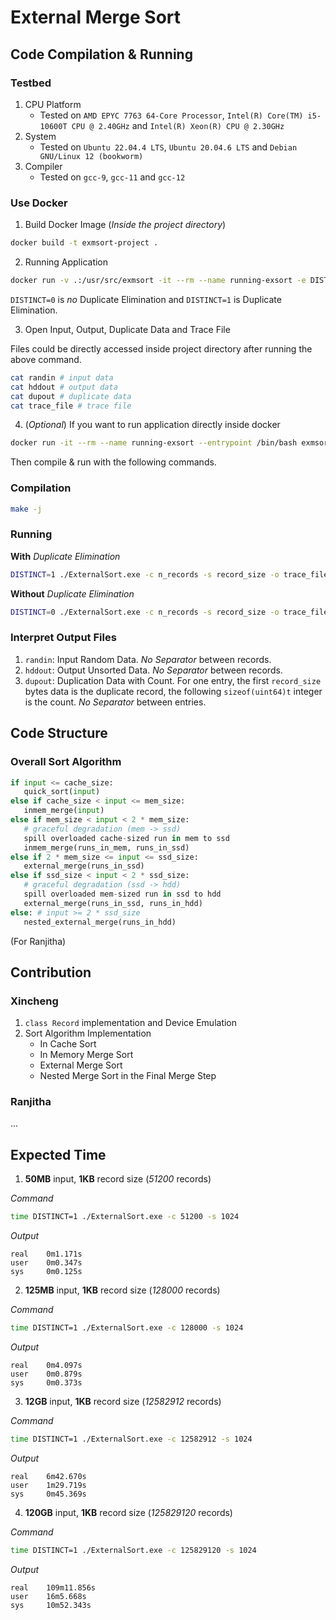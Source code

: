 # External Merge Sort

## Code Compilation & Running

### Testbed

1. CPU Platform
   - Tested on `AMD EPYC 7763 64-Core Processor`, `Intel(R) Core(TM) i5-10600T CPU @ 2.40GHz` and `Intel(R) Xeon(R) CPU @ 2.30GHz`
2. System
   - Tested on `Ubuntu 22.04.4 LTS`, `Ubuntu 20.04.6 LTS` and `Debian GNU/Linux 12 (bookworm)`
3. Compiler
   - Tested on `gcc-9`, `gcc-11` and `gcc-12`

### Use Docker

1. Build Docker Image (_Inside the project directory_)

```bash
docker build -t exmsort-project .
```

2. Running Application

```bash
docker run -v .:/usr/src/exmsort -it --rm --name running-exsort -e DISTINCT=1 exmsort-project -c n_records -s record_size -o trace_file
```

`DISTINCT=0` is _no_ Duplicate Elimination and `DISTINCT=1` is Duplicate Elimination.

3. Open Input, Output, Duplicate Data and Trace File

Files could be directly accessed inside project directory after running the above command.

```bash
cat randin # input data
cat hddout # output data
cat dupout # duplicate data
cat trace_file # trace file
```

4. (_Optional_) If you want to run application directly inside docker

```bash
docker run -it --rm --name running-exsort --entrypoint /bin/bash exmsort-project
```

Then compile & run with the following commands.

### Compilation

```bash
make -j
```

### Running

**With** _Duplicate Elimination_

```bash
DISTINCT=1 ./ExternalSort.exe -c n_records -s record_size -o trace_file
```

**Without** _Duplicate Elimination_

```bash
DISTINCT=0 ./ExternalSort.exe -c n_records -s record_size -o trace_file
```

### Interpret Output Files

1. `randin`: Input Random Data. _No Separator_ between records.
2. `hddout`: Output Unsorted Data. _No Separator_ between records.
3. `dupout`: Duplication Data with Count. For one entry, the first `record_size` bytes data is the duplicate record, the following `sizeof(uint64)t` integer is the count. _No Separator_ between entries.

## Code Structure

### Overall Sort Algorithm

```python
if input <= cache_size:
   quick_sort(input)
else if cache_size < input <= mem_size:
   inmem_merge(input)
else if mem_size < input < 2 * mem_size:
   # graceful degradation (mem -> ssd)
   spill overloaded cache-sized run in mem to ssd
   inmem_merge(runs_in_mem, runs_in_ssd)
else if 2 * mem_size <= input <= ssd_size:
   external_merge(runs_in_ssd)
else if ssd_size < input < 2 * ssd_size:
   # graceful degradation (ssd -> hdd)
   spill overloaded mem-sized run in ssd to hdd
   external_merge(runs_in_ssd, runs_in_hdd)
else: # input >= 2 * ssd_size
   nested_external_merge(runs_in_hdd)
```

(For Ranjitha)

## Contribution

### Xincheng

1. `class Record` implementation and Device Emulation
2. Sort Algorithm Implementation
   - In Cache Sort
   - In Memory Merge Sort
   - External Merge Sort
   - Nested Merge Sort in the Final Merge Step

### Ranjitha

...

## Expected Time

1. **50MB** input, **1KB** record size (_51200_ records)

_Command_

```bash
time DISTINCT=1 ./ExternalSort.exe -c 51200 -s 1024
```

_Output_

```
real    0m1.171s
user    0m0.347s
sys     0m0.125s
```

2. **125MB** input, **1KB** record size (_128000_ records)

_Command_

```bash
time DISTINCT=1 ./ExternalSort.exe -c 128000 -s 1024
```

_Output_

```
real    0m4.097s
user    0m0.879s
sys     0m0.373s
```

3. **12GB** input, **1KB** record size (_12582912_ records)

_Command_

```bash
time DISTINCT=1 ./ExternalSort.exe -c 12582912 -s 1024
```

_Output_

```
real    6m42.670s
user    1m29.719s
sys     0m45.369s
```

4. **120GB** input, **1KB** record size (_125829120_ records)

_Command_

```bash
time DISTINCT=1 ./ExternalSort.exe -c 125829120 -s 1024
```

_Output_

```
real    109m11.856s
user    16m5.668s
sys     10m52.343s
```
